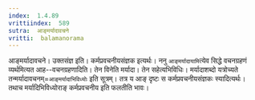 ```yaml
---
index:  1.4.89
vrittiindex:  589
sutra:  आङ्मर्यादावचने
vritti:  balamanorama 
---
```


आङ्मर्यादावचने। उक्तसंज्ञ इति। कर्मप्रवचनीयसंज्ञक इत्यर्थः। ननु `आङ्मर्यादायामि`त्येव सिद्धे वचनग्रहणं व्यर्थमित्यत आह--वचनग्रहणादिति। तेन विनेति मर्यादा। तेन सहेत्यभिविधिः। मर्यादाशब्दो यत्रोच्यते तन्मर्यादावचनम्=`आङ्मर्यादाभिविध्योः` इति सूत्रम्। तत्र य आङ् दृष्टः स कर्मप्रवचनीयसंज्ञकः स्यादित्यर्थः। तथाच मर्यादिभिविध्योराङ् कर्मप्रवचनीय इति फलतीति भावः। 

